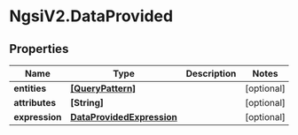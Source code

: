 # NgsiV2.DataProvided

## Properties
Name | Type | Description | Notes
------------ | ------------- | ------------- | -------------
**entities** | [**[QueryPattern]**](QueryPattern.md) |  | [optional] 
**attributes** | **[String]** |  | [optional] 
**expression** | [**DataProvidedExpression**](DataProvidedExpression.md) |  | [optional] 


